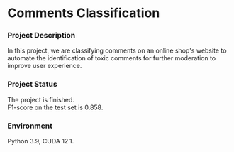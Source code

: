 # Comments Classification

### Project Description
In this project, we are classifying comments on an online shop's website to automate the identification of toxic comments for further moderation to improve user experience.

### Project Status
The project is finished. <br> F1-score on the test set is 0.858.

### Environment
Python 3.9, CUDA 12.1.
